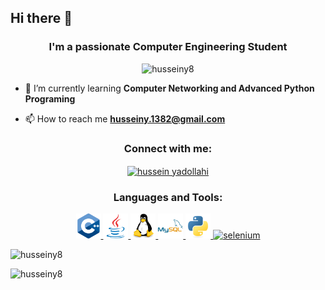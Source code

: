 ## Hi there 👋

<h3 align="center">I'm a passionate Computer Engineering Student</h3>


<p align="center"> <img src="https://komarev.com/ghpvc/?username=husseiny8&label=Profile%20views&color=0e75b6&style=flat" alt="husseiny8" /> </p>



- 🌱 I’m currently learning **Computer Networking and Advanced Python Programing**


- 📫 How to reach me **husseiny.1382@gmail.com**


<h3 align="center">Connect with me:</h3>
<p align="center">
<a href="https://linkedin.com/in/hussein yadollahi" target="blank"><img align="center" src="https://raw.githubusercontent.com/rahuldkjain/github-profile-readme-generator/master/src/images/icons/Social/linked-in-alt.svg" alt="hussein yadollahi" height="30" width="40" /></a>
</p>

<h3 align="center">Languages and Tools:</h3>
<p align="center"> <a href="https://www.w3schools.com/cpp/" target="_blank" rel="noreferrer"> <img src="https://raw.githubusercontent.com/devicons/devicon/master/icons/cplusplus/cplusplus-original.svg" alt="cplusplus" width="40" height="40"/> </a> <a href="https://www.java.com" target="_blank" rel="noreferrer"> <img src="https://raw.githubusercontent.com/devicons/devicon/master/icons/java/java-original.svg" alt="java" width="40" height="40"/> </a> <a href="https://www.linux.org/" target="_blank" rel="noreferrer"> <img src="https://raw.githubusercontent.com/devicons/devicon/master/icons/linux/linux-original.svg" alt="linux" width="40" height="40"/> </a> <a href="https://www.mysql.com/" target="_blank" rel="noreferrer"> <img src="https://raw.githubusercontent.com/devicons/devicon/master/icons/mysql/mysql-original-wordmark.svg" alt="mysql" width="40" height="40"/> </a> <a href="https://www.python.org" target="_blank" rel="noreferrer"> <img src="https://raw.githubusercontent.com/devicons/devicon/master/icons/python/python-original.svg" alt="python" width="40" height="40"/> </a> <a href="https://www.selenium.dev" target="_blank" rel="noreferrer"> <img src="https://raw.githubusercontent.com/detain/svg-logos/780f25886640cef088af994181646db2f6b1a3f8/svg/selenium-logo.svg" alt="selenium" width="40" height="40"/> </a> </p>


<p>&nbsp;<img align="left" src="https://github-readme-stats.vercel.app/api?username=husseiny8&show_icons=true&locale=en" alt="husseiny8" /></p>


<p><img align="left" src="https://github-readme-stats.vercel.app/api/top-langs?username=husseiny8&show_icons=true&locale=en&layout=compact" alt="husseiny8" /></p>




